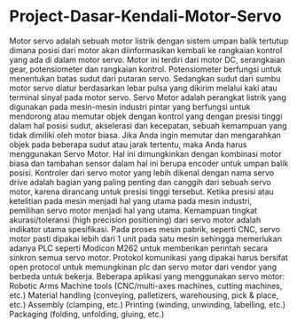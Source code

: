 # Project-Dasar-Kendali-Motor-Servo
Motor servo adalah sebuah motor listrik dengan sistem umpan balik tertutup dimana posisi dari motor akan diinformasikan kembali ke rangkaian kontrol yang ada di dalam motor servo. Motor ini terdiri dari motor DC, serangkaian gear, potensiometer dan rangkaian kontrol. Potensiometer berfungsi untuk menentukan batas sudut dari putaran servo. Sedangkan sudut dari sumbu motor servo diatur berdasarkan lebar pulsa yang dikirim melalui kaki atau terminal sinyal pada motor servo.  Servo Motor adalah perangkat listrik yang digunakan pada mesin-mesin industri pintar yang berfungsi untuk mendorong atau memutar objek dengan kontrol yang dengan presisi tinggi dalam hal posisi sudut, akselerasi dan kecepatan, sebuah kemampuan yang tidak dimiliki oleh motor biasa. Jika Anda ingin memutar dan mengarahkan objek pada beberapa sudut atau jarak tertentu, maka Anda harus menggunakan Servo Motor. Hal ini dimungkinkan dengan kombinasi  motor biasa dan tambahan sensor dalam hal ini berupa encoder untuk umpan balik posisi. Kontroler dari servo motor yang lebih dikenal dengan nama servo drive adalah bagian yang paling penting dan canggih dari sebuah servo motor, karena dirancang untuk presisi tinggi tersebut.  Ketika presisi atau ketelitian pada mesin menjadi hal yang utama pada mesin industri, pemilihan servo motor menjadi hal yang utama. Kemampuan tingkat akurasi/toleransi (high precision positioning) dari  servo motor adalah indikator utama spesifikasi.  Pada proses mesin pabrik, seperti CNC, servo motor pasti dipakai lebih dari 1 unit pada satu mesin sehingga memerlukan adanya PLC seperti Modicon M262 untuk memberikan perintah secara sinkron semua servo motor. Protokol komunikasi yang dipakai harus bersifat open protocol untuk memungkinan plc dan servo motor dari vendor yang berbeda untuk bekerja.   Beberapa aplikasi yang menggunakan servo motor:  Robotic Arms Machine tools (CNC/multi-axes machines, cutting machines, etc.) Material handling (conveying, palletizers, warehousing, pick &amp; place, etc.) Assembly (clamping, etc.) Printing (winding, unwinding, labelling, etc.) Packaging (folding, unfolding, gluing, etc.)
